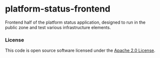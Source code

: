 
# platform-status-frontend

Frontend half of the platform status application, designed to run in the public zone and test various infrastructure elements.

### License

This code is open source software licensed under the [Apache 2.0 License]("http://www.apache.org/licenses/LICENSE-2.0.html").

